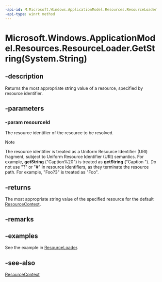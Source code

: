 ```yaml
---
-api-id: M:Microsoft.Windows.ApplicationModel.Resources.ResourceLoader.GetString(System.String)
-api-type: winrt method
---
```


# Microsoft.Windows.ApplicationModel.Resources.ResourceLoader.GetString(System.String)

<!--
public string GetString (string resourceId);
-->


## -description

Returns the most appropriate string value of a resource, specified by resource identifier.


<!--Writer todo: Link to how to create and identify resources.-->

## -parameters
### -param resourceId
The resource identifier of the resource to be resolved.

> [!NOTE]
> The resource identifier is treated as a Uniform Resource Identifier (URI) fragment, subject to Uniform Resource Identifier (URI) semantics. For example, **getString** ("Caption%20") is treated as **getString** ("Caption "). Do not use "?" or "#" in resource identifiers, as they terminate the resource path. For example, "Foo?3" is treated as "Foo".

## -returns
The most appropriate string value of the specified resource for the default [ResourceContext](resourcecontext.md).

## -remarks
<!--Writer todo: remarks: discuss when to use GetString vs. GetStringByReference.-->

## -examples
See the example in [ResourceLoader](resourceloader.md).

## -see-also
[ResourceContext](resourcecontext.md)